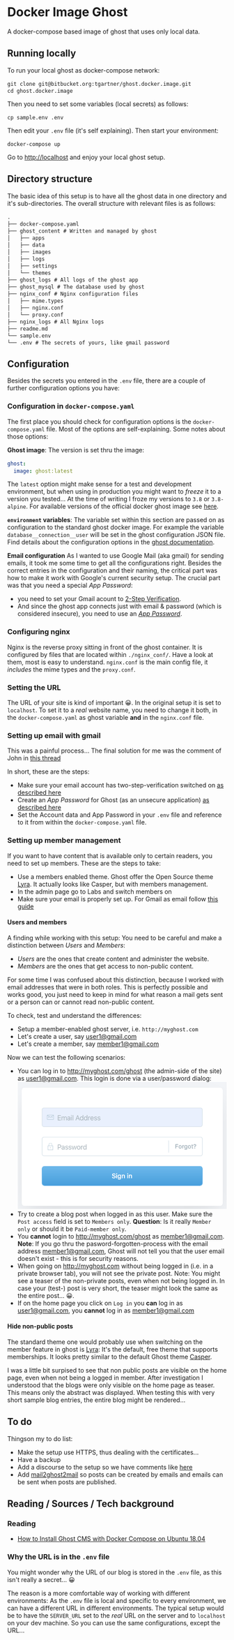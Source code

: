 # Docker Image Ghost

A docker-compose based image of ghost that uses only local data.

<!-- @import "[TOC]" {cmd="toc" depthFrom=1 depthTo=6 orderedList=false} -->

## Running locally

To run your local ghost as docker-compose network:

```shell
git clone git@bitbucket.org:tgartner/ghost.docker.image.git
cd ghost.docker.image
```

Then you need to set some variables (local secrets) as follows:

```shell
cp sample.env .env
```

Then edit your `.env` file (it's self explaining). Then start your environment:

```shell
docker-compose up
```

Go to [http://localhost](http://localhost) and enjoy your local ghost setup.

## Directory structure

The basic idea of this setup is to have all the ghost data in one directory and it's sub-directories. The overall structure with relevant files is as follows:

```shell
.
├── docker-compose.yaml
├── ghost_content # Written and managed by ghost
│   ├── apps
│   ├── data
│   ├── images
│   ├── logs
│   ├── settings
│   └── themes
├── ghost_logs # All logs of the ghost app
├── ghost_mysql # The database used by ghost
├── nginx_conf # Nginx configuration files
│   ├── mime.types
│   ├── nginx.conf
│   └── proxy.conf
├── nginx_logs # All Nginx logs
├── readme.md
└── sample.env
└── .env # The secrets of yours, like gmail password
```

## Configuration

Besides the secrets you entered in the `.env` file, there are a couple of further configuration options you have:

### Configuration in `docker-compose.yaml`

The first place you should check for configuration options is the `docker-compose.yaml` file. Most of the options are self-explaining. Some notes about those options:

**Ghost image**: The version is set thru the image:

```yaml
ghost:
  image: ghost:latest
```

The `latest` option might make sense for a test and development environment, but when using in production you might want to _freeze_ it to a version you tested... At the time of writing I froze my versions to `3.8` or `3.8-alpine`. For available versions of the official docker ghost image see [here](https://hub.docker.com/_/ghost).

**`environment` variables**: The variable set within this section are passed on as configuration to the standard ghost docker image. For example the variable `database__connection__user` will be set in the ghost configuration JSON file. Find details about the configuration options in the [ghost documentation](https://ghost.org/docs/concepts/config/).

**Email configuration** As I wanted to use Google Mail (aka gmail) for sending emails, it took me some time to get all the configurations right. Besides the correct entries in the configuration and their naming, the critical part was how to make it work with Google's current security setup. The crucial part was that you need a special _App Password_:

- you need to set your Gmail acount to [2-Step Verification](https://www.google.com/landing/2step/).
- And since the ghost app connects just with email & password (which is considered insecure), you need to use an [_App Password_](https://support.google.com/accounts/answer/185833?hl=en).

### Configuring nginx

Nginx is the reverse proxy sitting in front of the ghost container. It is configured by files that are located within `./nginx_conf/`. Have a look at them, most is easy to understand. `nginx.conf` is the main config file, it _includes_ the mime types and the `proxy.conf`.

### Setting the URL

The URL of your site is kind of important 😀. In the original setup it is set to `localhost`. To set it to a _real_ website name, you need to change it both, in the `docker-compose.yaml` as ghost variable **and** in the `nginx.conf` file.

### Setting up email with gmail

This was a painful process... The final solution for me was the comment of John in [this thread](https://forum.ghost.org/t/gmail-email-problem-configuration/10421)

In short, these are the steps:

- Make sure your email account has two-step-verification switched on [as described here](https://support.google.com/accounts/answer/185839?hl=en&co=GENIE.Platform=Desktop)
- Create an _App Password_ for Ghost (as an unsecure application) [as described here](https://support.google.com/mail/answer/185833?hl=en)
- Set the Account data and App Password in your `.env` file and reference to it from within the `docker-compose.yaml` file.

### Setting up member management

If you want to have content that is available only to certain readers, you need to set up members. These are the steps to take:

- Use a members enabled theme. Ghost offer the Open Source theme [Lyra](https://github.com/TryGhost/Lyra). It actually looks like Casper, but with members management.
- In the admin page go to Labs and switch members on
- Make sure your email is properly set up. For Gmail as email follow [this guide](https://www.qoncious.com/questions/how-setup-ghost-send-email-using-gmail)

#### Users and members

A finding while working with this setup: You need to be careful and make a distinction between _Users_ and _Members_:

- _Users_ are the ones that create content and administer the website.
- _Members_ are the ones that get access to non-public content.

For some time I was confused about this distinction, because I worked with email addresses that were in both roles. This is perfectly possible and works good, you just need to keep in mind for what reason a mail gets sent or a person can or cannot read non-public content.

To check, test and understand the differences:

- Setup a member-enabled ghost server, i.e. `http://myghost.com`
- Let's create a user, say user1@gmail.com
- Let's create a member, say member1@gmail.com

Now we can test the following scenarios:

- You can log in to http://myghost.com/ghost (the admin-side of the site) as user1@gmail.com. This login is done via a user/password dialog: ![Ghost User Login](images/ghost-user-login.png)
- Try to create a blog post when logged in as this user. Make sure the `Post access` field is set to `Members only`.
  **Question**: Is it really `Member only` or should it be `Paid-member only`.
- You **cannot** login to http://myghost.com/ghost as member1@gmail.com.
  **Note**: If you go thru the pasword-forgotten-process with the email address member1@gmail.com, Ghost will not tell you that the user email doesn't exist - this is for security reasons.
- When going on http://myghost.com without being logged in (i.e. in a private browser tab), you will not see the private post.
  Note: You might see a teaser of the non-private posts, even when not being logged in. In case your (test-) post is very short, the teaser might look the same as the entire post... 😀.
- If on the home page you click on `Log in` you **can** log in as user1@gmail.com, you **cannot** log in as member1@gmail.com

#### Hide non-public posts

The standard theme one would probably use when switching on the member feature in ghost is [Lyra](https://github.com/TryGhost/Lyra): It's the default, free theme that supports memberships. It looks pretty similar to the default Ghost theme [Casper](https://github.com/TryGhost/Casper).

I was a little bit surpised to see that non public posts are visible on the home page, even when not being a logged in member. After investigation I understood that the blogs were only visible on the home page as teaser. This means only the abstract was displayed. When testing this with very short sample blog entries, the entire blog might be rendered...

## To do

Thingson my to do list:

- Make the setup use HTTPS, thus dealing with the certificates...
- Have a backup
- Add a discourse to the setup so we have comments like [here](https://ghost.org/integrations/discourse/)
- Add [mail2ghost2mail](https://github.com/tillg/mail2ghost2mail) so posts can be created by emails and emails can be sent when posts are published.

## Reading / Sources / Tech background

### Reading

- [How to Install Ghost CMS with Docker Compose on Ubuntu 18.04](https://www.linode.com/docs/websites/cms/how-to-install-ghost-cms-with-docker-compose-on-ubuntu-18-04/)

### Why the URL is in the `.env` file

You might wonder why the URL of our blog is stored in the `.env` file, as this isn't really a secret... 😀

The reason is a more comfortable way of working with different environments: As the `.env` file is local and specific to every environment, we can have a different URL in different environments. The typical setup would be to have the `SERVER_URL` set to the _real_ URL on the server and to `localhost` on your dev machine. So you can use the same configurations, except the URL...
